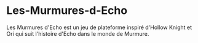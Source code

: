 # Les-Murmures-d-Echo
Les Murmures d'Echo est un jeu de plateforme inspiré d'Hollow Knight et Ori qui suit l'histoire d'Echo dans le monde de Murmure. 
